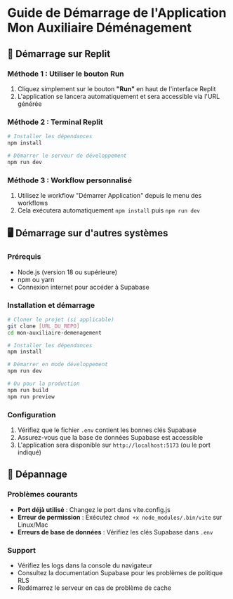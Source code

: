 
# Guide de Démarrage de l'Application Mon Auxiliaire Déménagement

## 🚀 Démarrage sur Replit

### Méthode 1 : Utiliser le bouton Run
1. Cliquez simplement sur le bouton **"Run"** en haut de l'interface Replit
2. L'application se lancera automatiquement et sera accessible via l'URL générée

### Méthode 2 : Terminal Replit
```bash
# Installer les dépendances
npm install

# Démarrer le serveur de développement
npm run dev
```

### Méthode 3 : Workflow personnalisé
1. Utilisez le workflow "Démarrer Application" depuis le menu des workflows
2. Cela exécutera automatiquement `npm install` puis `npm run dev`

## 🖥️ Démarrage sur d'autres systèmes

### Prérequis
- Node.js (version 18 ou supérieure)
- npm ou yarn
- Connexion internet pour accéder à Supabase

### Installation et démarrage
```bash
# Cloner le projet (si applicable)
git clone [URL_DU_REPO]
cd mon-auxiliaire-demenagement

# Installer les dépendances
npm install

# Démarrer en mode développement
npm run dev

# Ou pour la production
npm run build
npm run preview
```

### Configuration
1. Vérifiez que le fichier `.env` contient les bonnes clés Supabase
2. Assurez-vous que la base de données Supabase est accessible
3. L'application sera disponible sur `http://localhost:5173` (ou le port indiqué)

## 🔧 Dépannage

### Problèmes courants
- **Port déjà utilisé** : Changez le port dans vite.config.js
- **Erreur de permission** : Exécutez `chmod +x node_modules/.bin/vite` sur Linux/Mac
- **Erreurs de base de données** : Vérifiez les clés Supabase dans `.env`

### Support
- Vérifiez les logs dans la console du navigateur
- Consultez la documentation Supabase pour les problèmes de politique RLS
- Redémarrez le serveur en cas de problème de cache
